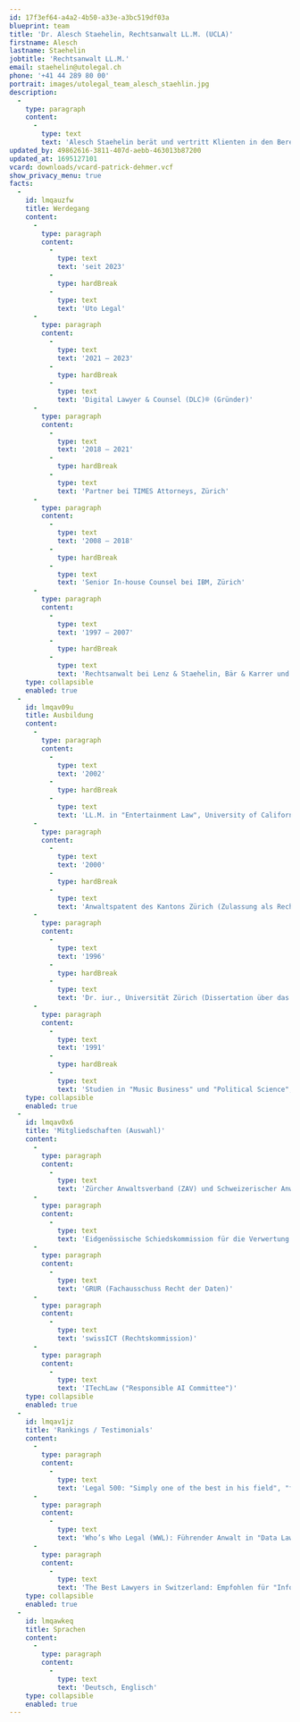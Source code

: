 ```yaml
---
id: 17f3ef64-a4a2-4b50-a33e-a3bc519df03a
blueprint: team
title: 'Dr. Alesch Staehelin, Rechtsanwalt LL.M. (UCLA)'
firstname: Alesch
lastname: Staehelin
jobtitle: 'Rechtsanwalt LL.M.'
email: staehelin@utolegal.ch
phone: '+41 44 289 80 00'
portrait: images/utolegal_team_alesch_staehlin.jpg
description:
  -
    type: paragraph
    content:
      -
        type: text
        text: 'Alesch Staehelin berät und vertritt Klienten in den Bereichen "Data, IT/IP & Media": Er entwirft, prüft und verhandelt Verträge aller Art (insbesondere komplexe, zeitkritische und grenzüberschreitende Tech-Deals), er berät in Fragen des Datenschutzes, der IT-Sicherheit, der digitalen Transformation, der neuen Technologien (z.B. KI und IoT), der sozialen Medien, des E-Commerce, des Urheber-, Unterhaltungs- und Medienrechts, des Marken-, Design- und Patentrechts (inkl. Know-how-Schutz) und des Wettbewerbsrechts, er vermittelt in strittigen Projekten, und er führt Gerichts- und Schiedsverfahren. Alesch ist Lehrbeauftragter an diversen Schweizer Universitäten und ehemaliger Journalist (u.a. NZZ).'
updated_by: 49862616-3811-407d-aebb-463013b87200
updated_at: 1695127101
vcard: downloads/vcard-patrick-dehmer.vcf
show_privacy_menu: true
facts:
  -
    id: lmqauzfw
    title: Werdegang
    content:
      -
        type: paragraph
        content:
          -
            type: text
            text: 'seit 2023'
          -
            type: hardBreak
          -
            type: text
            text: 'Uto Legal'
      -
        type: paragraph
        content:
          -
            type: text
            text: '2021 – 2023'
          -
            type: hardBreak
          -
            type: text
            text: 'Digital Lawyer & Counsel (DLC)® (Gründer)'
      -
        type: paragraph
        content:
          -
            type: text
            text: '2018 – 2021'
          -
            type: hardBreak
          -
            type: text
            text: 'Partner bei TIMES Attorneys, Zürich'
      -
        type: paragraph
        content:
          -
            type: text
            text: '2008 – 2018'
          -
            type: hardBreak
          -
            type: text
            text: 'Senior In-house Counsel bei IBM, Zürich'
      -
        type: paragraph
        content:
          -
            type: text
            text: '1997 – 2007'
          -
            type: hardBreak
          -
            type: text
            text: 'Rechtsanwalt bei Lenz & Staehelin, Bär & Karrer und MLL Legal, Zürich'
    type: collapsible
    enabled: true
  -
    id: lmqav09u
    title: Ausbildung
    content:
      -
        type: paragraph
        content:
          -
            type: text
            text: '2002'
          -
            type: hardBreak
          -
            type: text
            text: 'LL.M. in "Entertainment Law", University of California, Los Angeles (UCLA School of Law)'
      -
        type: paragraph
        content:
          -
            type: text
            text: '2000'
          -
            type: hardBreak
          -
            type: text
            text: 'Anwaltspatent des Kantons Zürich (Zulassung als Rechtsanwalt an allen schweizerischen Gerichten)'
      -
        type: paragraph
        content:
          -
            type: text
            text: '1996'
          -
            type: hardBreak
          -
            type: text
            text: 'Dr. iur., Universität Zürich (Dissertation über das TRIPs-Abkommen; magna cum laude; seit 1999 in der zweiten Auflage)'
      -
        type: paragraph
        content:
          -
            type: text
            text: '1991'
          -
            type: hardBreak
          -
            type: text
            text: 'Studien in "Music Business" und "Political Science", City University of New York'
    type: collapsible
    enabled: true
  -
    id: lmqav0x6
    title: 'Mitgliedschaften (Auswahl)'
    content:
      -
        type: paragraph
        content:
          -
            type: text
            text: 'Zürcher Anwaltsverband (ZAV) und Schweizerischer Anwaltsverband (SAV)'
      -
        type: paragraph
        content:
          -
            type: text
            text: 'Eidgenössische Schiedskommission für die Verwertung von Urheberrechten und verwandten Schutzrechten (ESchK)'
      -
        type: paragraph
        content:
          -
            type: text
            text: 'GRUR (Fachausschuss Recht der Daten)'
      -
        type: paragraph
        content:
          -
            type: text
            text: 'swissICT (Rechtskommission)'
      -
        type: paragraph
        content:
          -
            type: text
            text: 'ITechLaw ("Responsible AI Committee")'
    type: collapsible
    enabled: true
  -
    id: lmqav1jz
    title: 'Rankings / Testimonials'
    content:
      -
        type: paragraph
        content:
          -
            type: text
            text: 'Legal 500: "Simply one of the best in his field", "fantastic … for data, IT/IP & media and beyond providing great value for reasonable prices", erwähnt in den Kapiteln "Data Privacy & Protection", "TMT" und "IP".'
      -
        type: paragraph
        content:
          -
            type: text
            text: 'Who’s Who Legal (WWL): Führender Anwalt in "Data Law" – "possesses a brilliant mind" und "has substantial experience with all types of data-related contracts".'
      -
        type: paragraph
        content:
          -
            type: text
            text: 'The Best Lawyers in Switzerland: Empfohlen für "Information Technology Law", "Outsourcing Law" und "Technology Law".'
    type: collapsible
    enabled: true
  -
    id: lmqawkeq
    title: Sprachen
    content:
      -
        type: paragraph
        content:
          -
            type: text
            text: 'Deutsch, Englisch'
    type: collapsible
    enabled: true
---
```

